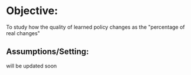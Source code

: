 # Objective:
 To study how the quality of learned policy changes as the "percentage of real changes"
 ## Assumptions/Setting:
will be updated soon
